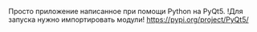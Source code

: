 Просто приложение написанное при помощи Python на PyQt5. !Для запуска нужно импортировать модули!
https://pypi.org/project/PyQt5/
